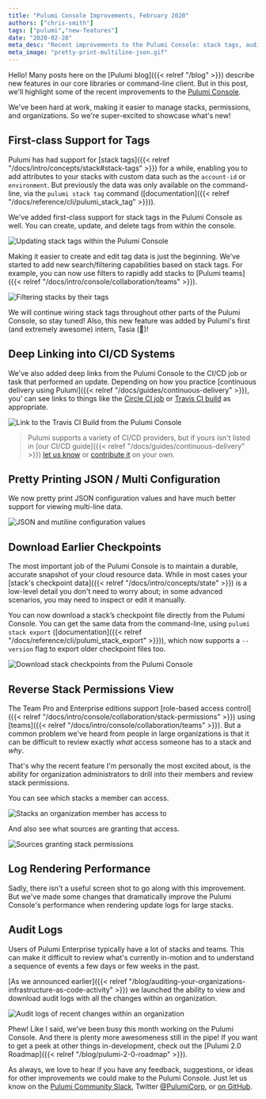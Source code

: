 ```yaml
---
title: "Pulumi Console Improvements, February 2020"
authors: ["chris-smith"]
tags: ["pulumi","new-features"]
date: "2020-02-28"
meta_desc: "Recent improvements to the Pulumi Console: stack tags, audit logs, CI/CD integration, downloadable checkpoint files"
meta_image: "pretty-print-multiline-json.gif"
---
```


Hello! Many posts here on the [Pulumi blog]({{< relref "/blog" >}}) describe new features in our core libraries or
command-line client. But in this post, we'll highlight some of the recent improvements to the [Pulumi Console](https://app.pulumi.com).

We've been hard at work, making it easier to manage stacks, permissions, and organizations. So we're super-excited to showcase
what's new!

<!--more-->

## First-class Support for Tags

Pulumi has had support for [stack tags]({{< relref "/docs/intro/concepts/stack#stack-tags" >}}) for a while, enabling
you to add attributes to your stacks with custom data such as the `account-id` or `environment`. But previously the data was
only available on the command-line, via the `pulumi stack tag` command ([documentation]({{< relref "/docs/reference/cli/pulumi_stack_tag" >}})).

We've added first-class support for stack tags in the Pulumi Console as well. You can create, update, and delete tags from within the console.

![Updating stack tags within the Pulumi Console](./update-tags-in-console.png)

Making it easier to create and edit tag data is just the beginning. We've started to add new search/filtering capabilities
based on stack tags. For example, you can now use filters to rapidly add stacks to [Pulumi teams]({{< relref "/docs/intro/console/collaboration/teams" >}}).

![Filtering stacks by their tags](./filter-stacks-by-tag.png)

We will continue wiring stack tags throughout other parts of the Pulumi Console, so stay tuned! Also, this new feature was
added by Pulumi's first (and extremely awesome) intern, Tasia (👋)!

## Deep Linking into CI/CD Systems

We've also added deep links from the Pulumi Console to the CI/CD job or task that performed an update. Depending on
how you practice [continuous delivery using Pulumi]({{< relref "/docs/guides/continuous-delivery" >}}), you’ can see
links to things like the [Circle CI job](http://circleci.com) or [Travis CI build](http://travis-ci.com) as appropriate.

![Link to the Travis CI Build from the Pulumi Console](./deep-linking-cicd-providers.png)

> Pulumi supports a variety of CI/CD providers, but if yours isn't listed in [our CI/CD guide]({{< relref "/docs/guides/continuous-delivery" >}})
> [let us know](https://slack.pulumi.com) or [contribute it](https://github.com/pulumi/pulumi/tree/master/pkg/util/ciutil)
> on your own.

## Pretty Printing JSON / Multi Configuration

We now pretty print JSON configuration values and have much better support for viewing multi-line data.

![JSON and mutiline configuration values](./pretty-print-multiline-json.gif)

## Download Earlier Checkpoints

The most important job of the Pulumi Console is to maintain a durable, accurate snapshot of your cloud resource data.
While in most cases your [stack's checkpoint data]({{< relref "/docs/intro/concepts/state" >}}) is a low-level detail
you don't need to worry about; in some advanced scenarios, you may need to inspect or edit it manually.

You can now download a stack’s checkpoint file directly from the Pulumi Console. You can get the
same data from the command-line, using `pulumi stack export` ([documentation]({{< relref "/docs/reference/cli/pulumi_stack_export" >}})),
which now supports a `--version` flag to export older checkpoint files too.

![Download stack checkpoints from the Pulumi Console](./download-checkpoint-file.png)

## Reverse Stack Permissions View

The Team Pro and Enterprise editions support [role-based access control]({{< relref "/docs/intro/console/collaboration/stack-permissions" >}})
using [teams]({{< relref "/docs/intro/console/collaboration/teams" >}}). But a common problem we've heard from people in large organizations
is that it can be difficult to review exactly *_what_* access someone has to a stack and *_why_*.

That's why the recent feature I'm personally the most excited about, is the ability for organization administrators to drill into their
members and review stack permissions.

You can see which stacks a member can access.

![Stacks an organization member has access to](./list-of-accessible-stacks.png)

And also see what sources are granting that access.

![Sources granting stack permissions](./stack-access-grants.png)

## Log Rendering Performance

Sadly, there isn't a useful screen shot to go along with this improvement. But we've made some changes that dramatically
improve the Pulumi Console's performance when rendering update logs for large stacks.

## Audit Logs

Users of Pulumi Enterprise typically have a lot of stacks and teams. This can make it difficult to review what's currently in-motion
and to understand a sequence of events a few days or few weeks in the past.

[As we announced earlier]({{< relref "/blog/auditing-your-organizations-infrastructure-as-code-activity" >}}) we launched the ability to view
and download audit logs with all the changes within an organization.

![Audit logs of recent changes within an organization](./audit-logs.png)

Phew! Like I said, we've been busy this month working on the Pulumi Console. And there is plenty more awesomeness still in the pipe!
If you want to get a peek at other things in-development, check out the [Pulumi 2.0 Roadmap]({{< relref "/blog/pulumi-2-0-roadmap" >}}).

As always, we love to hear if you have any feedback, suggestions, or ideas for other improvements we could make to the
Pulumi Console. Just let us know on the [Pulumi Community Slack](https://slack.pulumi.com), Twitter [@PulumiCorp](https://twitter.com/pulumicorp),
or [on GitHub](https://github.com/pulumi/pulumi).
